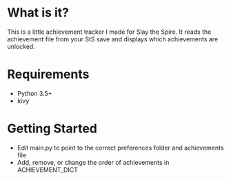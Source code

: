 # What is it?
This is a little achievement tracker I made for Slay the Spire. It reads the achievement file from your StS save and displays which achievements are unlocked.

# Requirements
* Python 3.5+
* kivy

# Getting Started
* Edit main.py to point to the correct preferences folder and achievements file
* Add, remove, or change the order of achievements in ACHIEVEMENT_DICT

